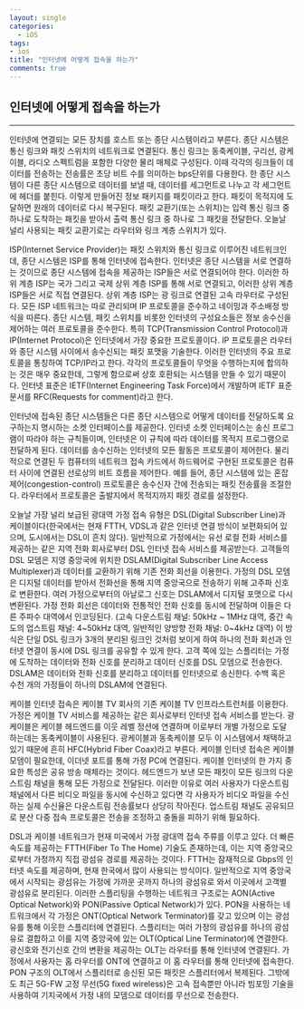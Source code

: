 ```yaml
---
layout: single
categories:
  - iOS
tags:
- ios
title: "인터넷에 어떻게 접속을 하는가"
comments: true
---
```


## 인터넷에 어떻게 접속을 하는가

<hr/>

인터넷에 연결되는 모든 장치를 호스트 또는 종단 시스템이라고 부른다. 종단 시스템은 통신 링크와 패킷 스위치의 네트워크로 연결된다. 통신 링크는 동축케이블, 구리선, 광케이블, 라디오 스펙트럼을 포함한 다양한 물리 매체로 구성된다. 이때 각각의 링크들이 데이터를 전송하는 전송률은 초당 비트 수를 의미하는 bps단위를 다용한다. 한 종단 시스템이 다른 종단 시스템으로 데이터를 보낼 때, 데이터를 세그먼트로 나누고 각 세그먼트에 헤더를 붙힌다. 이렇게 만들어진 정보 패키지를 패킷이라고 한다. 패킷이 목적지에 도달하면 원래의 데이터로 다시 복구된다. 패킷 교환기(또는 스위치)는 입력 통신 링크 중 하나로 도착하는 패킷을 받아서 출력 통신 링크 중 하나로 그 패킷을 전달한다. 오늘날 널리 사용되는 패킷 교환기로는 라우터와 링크 계층 스위치가 있다.

ISP(Internet Service Provider)는 패킷 스위치와 통신 링크로 이루어진 네트워크인데, 종단 시스템은 ISP를 통해 인터넷에 접속한다. 인터넷은 종단 시스템을  서로 연결하는 것이므로 종단 시스템에 접속을 제공하는 ISP들은 서로 연결되어야 한다. 이러한 하위 계층 ISP는 국가 그리고 국제 상위 계층 ISP를 통해 서로 연결되고, 이러한 상위 계층 ISP들은 서로 직접 연결된다. 상위 계층 ISP는 광 링크로 연결된 고속 라우터로 구성된다. 모든 ISP 네트워크는 따로 관리되며 IP 프로토콜을 준수하고 네이밍과 주소배정 방식을 따른다. 종단 시스템, 패킷 스위치를 비롯한 인터넷의 구성요소들은 정보 송수신을 제어하는 여러 프로토콜을 준수한다. 특히 TCP(Transmission Control Protocol)과 IP(Internet Protocol)은 인터넷에서 가장 중요한 프로토콜이다. IP 프로토콜은 라우터와 종단 시스템 사이에서 송수신되는 패킷 포맷을 기술한다. 이러한 인터넷의 주요 프로토콜을 통칭하여 TCP/IP라고 한다. 각각의 프로토콜들이 무엇을 수행하는지에 합의하는 것은 매우 중요한데, 그렇게 함으로써 상호 호환되는 시스템을 만들 수 있기 때문이다. 인터넷 표준은 IETF(Internet Engineering Task Force)에서 개발하며 IETF 표준 문서를 RFC(Requests for comment)라고 한다.

인터넛에 접속된 종단 시스템들은 다른 종단 시스템으로 어떻게 데이터를 전달하도록 요구하는지 명시하는 소켓 인터페이스를 제공한다. 인터넷 소켓 인터페이스는 송신 프로그램이 따라야 하는 규칙들이며, 인터넷은 이 규칙에 따라 데이터를 목적지 프로그램으로 전달하게 된다. 데이터를 송수신하는 인터넷의 모든 활동은 프로토콜이 제어한다. 물리적으로 연결된 두 컴퓨터의 네트워크 접속 카드에서 하드웨어로 구현된 프로토콜은 컴퓨터 사이에 연결된 선로상의 비트 흐름을 제어한다. 예를 들어, 종단 시스템에 있는 혼잡 제어(congestion-control) 프로토콜은 송수신자 간에 전송되는 패킷 전송률을 조절한다. 라우터에서 프로토콜은 출발지에서 목적지까지 패킷 경로를 설정한다. 

오늘날 가장 널리 보급된 광대역 가정 접속 유형은 DSL(Digital Subscriber Line)과 케이블이다(한국에서는 현재 FTTH, VDSL과 같은 인터넷 연결 방식이 보편화되어 있으며, 도시에서는 DSL이 흔치 않다). 일반적으로 가정에서는 유선 로컬 전화 서비스를 제공하는 같은 지역 전화 회사로부터 DSL 인터넷 접속 서비스를 제공받는다. 고객들의 DSL 모뎀은 지영 중앙국에 위치한 DSLAM(Digital Subscriber Line Access Multiplexer)과 데이터를 교환하기 위해 기존 전화 회선을 이용한다. 가정의 DSL 모뎀은 디지털 데이터를 받아서 전화선을 통해 지역 중앙국으로 전송하기 위해 고주파 신호로 변환한다. 여러 가정으로부터의 아날로그 신호는 DSLAM에서 디지털 포맷으로 다시 변환된다. 가정 전화 회선은 데이터와 전통적인 전화 신호를 동시에 전달하며 이들은 다른 주파수 대역에서 인코딩된다. (고속 다운스트림 채널: 50kHz ~ 1MHz 대역, 중간 속도의 업스트림 채널: 4~50kHz 대역, 일반적인 양방향 전화 채널: 0~4kHz 대역) 이 방식은 단일 DSL 링크가 3개의 분리된 링크인 것처럼 보이게 하여 하나의 전화 회선과 인터넷 연결이 동시에 DSL 링크를 공유할 수 있게 한다. 고객 쪽에 있는 스플리터는 가정에 도착하는 데이터와 전화 신호를 분리하고 데이터 신호를 DSL 모뎀으로 전송한다. DSLAM은 데이터와 전화 신호를 분리하고 데이터를 인터넷으로 송신한다. 수백 혹은 수천 개의 가정들이 하나의 DSLAM에 연결된다.

케이블 인터넷 접속은 케이블 TV 회사의 기존 케이블 TV 인프라스트런처를 이용한다. 가정은 케이블 TV 서비스를 제공하는 같은 회사로부터 인터넷 접속 서비스를 받는다. 광케이블은 케이블 헤드엔드를 이웃 레벨 정션에 연결하며 이로부터 개별 가정으로 도달 하는데는 동축케이블이 사용된다. 광케이블과 동축케이블 모두 이 시스템에서 채택하고 있기 때문에 흔히 HFC(Hybrid Fiber Coax)라고 부른다. 케이블 인터넷 접속은 케이블 모뎀이 필요한데, 이더넷 포트를 통해 가정 PC에 연결된다. 케이블 인터넷의 한 가지 중요한 특성은 공유 방송 매체라는 것이다. 헤드엔드가 보낸 모든 패킷이 모든 링크의 다운스트림 채널을 통해 모든 가정으로 전달된다. 이러한 이유로 여러 사용자가 다운스트림 채널에서 다른 비디오 파일을 동시에 수신하고 있다면 각 사용자가 비디오 파일을 수신하는 실제 수신율은 다운스트림 전송률보다 상당히 작아진다. 업스트림 채널도 공유되므로 분산 다중 접속 프로토콜은 전송을 조정하고 충돌을 피하기 위해 필요하다.

DSL과 케이블 네트워크가 현재 미국에서 가정 광대역 접속 주류를 이루고 있다. 더 빠른 속도를 제공하는 FTTH(Fiber To The Home) 기술도 존재하는데, 이는 지역 중앙국으로부터 가정까지 직접 광섬유 경로를 제공하는 것이다. FTTH는 잠재적으로 Gbps의 인터넷 속도를 제공하며, 현재 한국에서 많이 사용되는 방식이다. 일반적으로 지역 중앙국에서 시작되는 광섬유는 가정에 가까운 곳까지 하나의 광섬유로 와서 이곳에서 고객별 광섬유로 분리된다. 이러한 스플리팅을 수행하는 네트워크 구조로는 AON(Active Optical Network)와 PON(Passive Optical Network)가 있다. PON을 사용하는 네트워크에서 각 가정은 ONT(Optical Network Terminator)를 갖고 있으며 이는 광섬유를 통해 이웃한 스플리터에 연결된다. 스플리터는 여러 가정의 광섬유를 하나의 광섬유로 결합하고 이를 지역 중앙국에 있는 OLT(Optical Line Terminator)에 연결한다. 광신호와 전기신호 간의 변환을 제공하는 OLT는 라우터를 통해 인터넷에 연결된다. 가정에서 사용자는 홈 라우터를 ONT에 연결하고 이 홈 라우터를 통해 인터넷에 접속한다. PON 구조의 OLT에서 스플리터로 송신된 모든 패킷은 스플리터에서 복제된다. 그밖에도 최근 5G-FW 고정 무선(5G fixed wireless)은 고속 접속뿐만 아니라 빔포밍 기술을 사용하여 기지국에서 가정 내의 모뎀으로 데이터를 무선으로 전송한다.